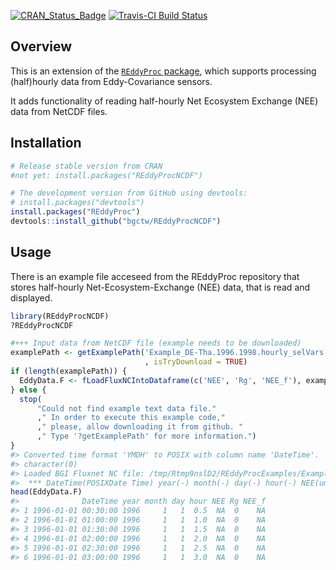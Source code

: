 
<!-- 
README.md is generated from README.Rmd. Please edit that file
#knitr::knit("README.Rmd") 
rmarkdown::render("README.Rmd") 
maybe clear cache before
-->
[![CRAN\_Status\_Badge](http://www.r-pkg.org/badges/version/REddyProcNCDF)](http://cran.r-project.org/package=REddyProcNCDF) [![Travis-CI Build Status](https://travis-ci.org/bgctw/REddyProcNCDF.svg?branch=master)](https://travis-ci.org/bgctw/REddyProcNCDF)

Overview
--------

This is an extension of the [`REddyProc` package](https://github.com/bgctw/REddyProc), which supports processing (half)hourly data from Eddy-Covariance sensors.

It adds functionality of reading half-hourly Net Ecosystem Exchange (NEE) data from NetCDF files.

Installation
------------

``` r
# Release stable version from CRAN
#not yet: install.packages("REddyProcNCDF")

# The development version from GitHub using devtools:
# install.packages("devtools")
install.packages("REddyProc")
devtools::install_github("bgctw/REddyProcNCDF")
```

Usage
-----

There is an example file acceseed from the REddyProc repository that stores half-hourly Net-Ecosystem-Exchange (NEE) data, that is read and displayed.

``` r
library(REddyProcNCDF)
?REddyProcNCDF

#+++ Input data from NetCDF file (example needs to be downloaded)
examplePath <- getExamplePath('Example_DE-Tha.1996.1998.hourly_selVars.nc'
                              , isTryDownload = TRUE)
if (length(examplePath)) {
  EddyData.F <- fLoadFluxNCIntoDataframe(c('NEE', 'Rg', 'NEE_f'), examplePath)
} else {
  stop(
      "Could not find example text data file."
      ," In order to execute this example code,"
      ," please, allow downloading it from github. " 
      ," Type '?getExamplePath' for more information.")
}
#> Converted time format 'YMDH' to POSIX with column name 'DateTime'.
#> character(0)
#> Loaded BGI Fluxnet NC file: /tmp/Rtmp9nslD2/REddyProcExamples/Example_DE-Tha.1996.1998.hourly_selVars.nc with the following headers:
#>  *** DateTime(POSIXDate Time) year(-) month(-) day(-) hour(-) NEE(umol_m-2_s-1) Rg(W_m-2) NEE_f(umol_m-2_s-1)
head(EddyData.F)
#>              DateTime year month day hour NEE Rg NEE_f
#> 1 1996-01-01 00:30:00 1996     1   1  0.5  NA  0    NA
#> 2 1996-01-01 01:00:00 1996     1   1  1.0  NA  0    NA
#> 3 1996-01-01 01:30:00 1996     1   1  1.5  NA  0    NA
#> 4 1996-01-01 02:00:00 1996     1   1  2.0  NA  0    NA
#> 5 1996-01-01 02:30:00 1996     1   1  2.5  NA  0    NA
#> 6 1996-01-01 03:00:00 1996     1   1  3.0  NA  0    NA
```
